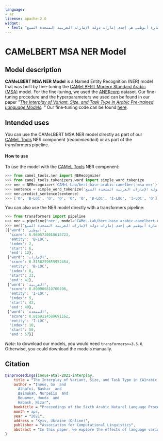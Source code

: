 ```yaml
---
language: 
- ar
license: apache-2.0
widget:
 - text: "إمارة أبوظبي هي إحدى إمارات دولة الإمارات العربية المتحدة السبع"
---
```

# CAMeLBERT MSA NER Model
## Model description
**CAMeLBERT MSA NER Model** is a Named Entity Recognition (NER) model that was built by fine-tuning the [CAMeLBERT Modern Standard Arabic (MSA)](https://huggingface.co/CAMeL-Lab/bert-base-arabic-camelbert-msa/) model.
For the fine-tuning, we used the [ANERcorp](https://camel.abudhabi.nyu.edu/anercorp/) dataset.
Our fine-tuning procedure and the hyperparameters we used can be found in our paper *"[The Interplay of Variant, Size, and Task Type in Arabic Pre-trained Language Models](https://arxiv.org/abs/2103.06678).
"* Our fine-tuning code can be found [here](https://github.com/CAMeL-Lab/CAMeLBERT).

## Intended uses
You can use the CAMeLBERT MSA NER model directly as part of our [CAMeL Tools](https://github.com/CAMeL-Lab/camel_tools) NER component (*recommended*) or as part of the transformers pipeline.

#### How to use
To use the model with the [CAMeL Tools](https://github.com/CAMeL-Lab/camel_tools) NER component:
```python
>>> from camel_tools.ner import NERecognizer
>>> from camel_tools.tokenizers.word import simple_word_tokenize
>>> ner = NERecognizer('CAMeL-Lab/bert-base-arabic-camelbert-msa-ner')
>>> sentence = simple_word_tokenize('إمارة أبوظبي هي إحدى إمارات دولة الإمارات العربية المتحدة السبع')
>>> ner.predict_sentence(sentence)
>>> ['O', 'B-LOC', 'O', 'O', 'O', 'O', 'B-LOC', 'I-LOC', 'I-LOC', 'O']
```

You can also use the NER model directly with a transformers pipeline:
```python
>>> from transformers import pipeline
>>> ner = pipeline('ner', model='CAMeL-Lab/bert-base-arabic-camelbert-msa-ner')
>>> ner("إمارة أبوظبي هي إحدى إمارات دولة الإمارات العربية المتحدة السبع")
[{'word': 'أبوظبي',
  'score': 0.9895730018615723,
  'entity': 'B-LOC',
  'index': 2,
  'start': 6,
  'end': 12},
 {'word': 'الإمارات',
  'score': 0.8156259655952454,
  'entity': 'B-LOC',
  'index': 8,
  'start': 33,
  'end': 41},
 {'word': 'العربية',
  'score': 0.890906810760498,
  'entity': 'I-LOC',
  'index': 9,
  'start': 42,
  'end': 49},
 {'word': 'المتحدة',
  'score': 0.8169114589691162,
  'entity': 'I-LOC',
  'index': 10,
  'start': 50,
  'end': 57}]
```
*Note*: to download our models, you would need `transformers>=3.5.0`.
Otherwise, you could download the models manually.

## Citation
```bibtex
@inproceedings{inoue-etal-2021-interplay,
    title = "The Interplay of Variant, Size, and Task Type in {A}rabic Pre-trained Language Models",
    author = "Inoue, Go  and
      Alhafni, Bashar  and
      Baimukan, Nurpeiis  and
      Bouamor, Houda  and
      Habash, Nizar",
    booktitle = "Proceedings of the Sixth Arabic Natural Language Processing Workshop",
    month = apr,
    year = "2021",
    address = "Kyiv, Ukraine (Online)",
    publisher = "Association for Computational Linguistics",
    abstract = "In this paper, we explore the effects of language variants, data sizes, and fine-tuning task types in Arabic pre-trained language models. To do so, we build three pre-trained language models across three variants of Arabic: Modern Standard Arabic (MSA), dialectal Arabic, and classical Arabic, in addition to a fourth language model which is pre-trained on a mix of the three. We also examine the importance of pre-training data size by building additional models that are pre-trained on a scaled-down set of the MSA variant. We compare our different models to each other, as well as to eight publicly available models by fine-tuning them on five NLP tasks spanning 12 datasets. Our results suggest that the variant proximity of pre-training data to fine-tuning data is more important than the pre-training data size. We exploit this insight in defining an optimized system selection model for the studied tasks.",
}
```
